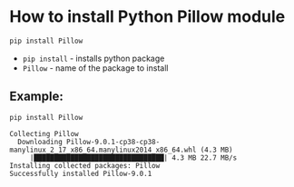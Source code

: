 # How to install Python Pillow module

```bash
pip install Pillow
```

- `pip install` - installs python package
- `Pillow` - name of the package to install

## Example: 
```bash
pip install Pillow
```
```
Collecting Pillow
  Downloading Pillow-9.0.1-cp38-cp38-manylinux_2_17_x86_64.manylinux2014_x86_64.whl (4.3 MB)
     |████████████████████████████████| 4.3 MB 22.7 MB/s 
Installing collected packages: Pillow
Successfully installed Pillow-9.0.1

```

